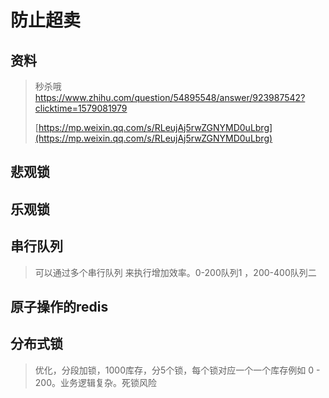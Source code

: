 # 防止超卖

## 资料

> 秒杀哦 https://www.zhihu.com/question/54895548/answer/923987542?clicktime=1579081979
>
> [https://mp.weixin.qq.com/s/RLeujAj5rwZGNYMD0uLbrg](https://mp.weixin.qq.com/s/RLeujAj5rwZGNYMD0uLbrg)

## 悲观锁

## 乐观锁

## 串行队列

> 可以通过多个串行队列 来执行增加效率。0-200队列1 ，200-400队列二

## 原子操作的redis

## 分布式锁

> 优化，分段加锁，1000库存，分5个锁，每个锁对应一个一个库存例如 0 - 200。业务逻辑复杂。死锁风险



